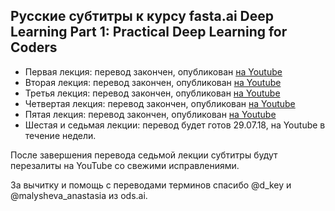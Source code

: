 ## Русские субтитры к курсу fasta.ai Deep Learning Part 1: Practical Deep Learning for Coders ##

  * Первая лекция: перевод закончен, опубликован [на Youtube](https://youtu.be/IPBSB1HLNLo)
  * Вторая лекция: перевод закончен, опубликован [на Youtube](https://youtu.be/JNxcznsrRb8)
  * Третья лекция: перевод закончен, опубликован [на Youtube](https://youtu.be/9C06ZPF8Uuc)
  * Четвертая лекция: перевод закончен, опубликован [на Youtube](https://youtu.be/gbceqO8PpBg)
  * Пятая лекция: перевод закончен, опубликован [на Youtube](https://youtu.be/J99NV9Cr75I)
  * Шестая и седьмая лекции: перевод будет готов 29.07.18, на Youtube в течение недели.


После завершения перевода седьмой лекции субтитры будут перезалиты на YouTube со свежими исправлениями.


За вычитку и помощь с переводами терминов спасибо @d_key и @malysheva_anastasia из ods.ai.